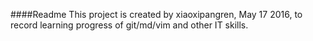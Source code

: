 ####Readme
This project is created by xiaoxipangren, May 17 2016, to record learning progress of  git/md/vim and other IT skills. 
